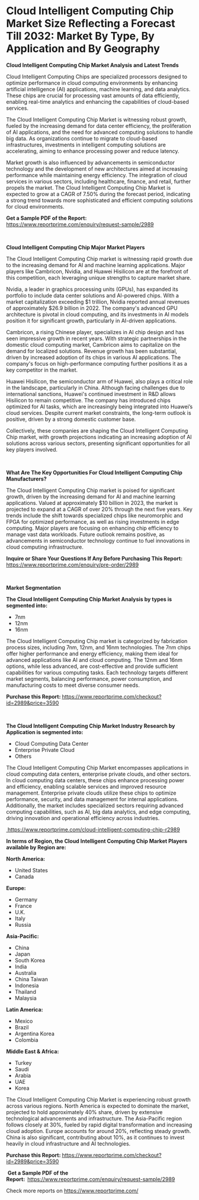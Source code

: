 <p><h1>Cloud Intelligent Computing Chip Market Size Reflecting a Forecast Till 2032: Market By Type, By Application and By Geography</h1></p><p><strong>Cloud Intelligent Computing Chip Market Analysis and Latest Trends</strong></p>
<p><p>Cloud Intelligent Computing Chips are specialized processors designed to optimize performance in cloud computing environments by enhancing artificial intelligence (AI) applications, machine learning, and data analytics. These chips are crucial for processing vast amounts of data efficiently, enabling real-time analytics and enhancing the capabilities of cloud-based services. </p><p>The Cloud Intelligent Computing Chip Market is witnessing robust growth, fueled by the increasing demand for data center efficiency, the proliferation of AI applications, and the need for advanced computing solutions to handle big data. As organizations continue to migrate to cloud-based infrastructures, investments in intelligent computing solutions are accelerating, aiming to enhance processing power and reduce latency. </p><p>Market growth is also influenced by advancements in semiconductor technology and the development of new architectures aimed at increasing performance while maintaining energy efficiency. The integration of cloud services in various sectors, including healthcare, finance, and retail, further propels the market. The Cloud Intelligent Computing Chip Market is expected to grow at a CAGR of 7.50% during the forecast period, indicating a strong trend towards more sophisticated and efficient computing solutions for cloud environments.</p></p>
<p><strong>Get a Sample PDF of the Report:&nbsp;</strong> <a href="https://www.reportprime.com/enquiry/request-sample/2989?utm_campaign=1166&utm_medium=2&utm_source=Github&utm_content=ia&utm_term=18032025&utm_id=cloud-intelligent-computing-chip">https://www.reportprime.com/enquiry/request-sample/2989</a></p>
<p>&nbsp;</p>
<p><strong>Cloud Intelligent Computing Chip Major Market Players</strong></p>
<p><p>The Cloud Intelligent Computing Chip market is witnessing rapid growth due to the increasing demand for AI and machine learning applications. Major players like Cambricon, Nvidia, and Huawei Hisilicon are at the forefront of this competition, each leveraging unique strengths to capture market share.</p><p>Nvidia, a leader in graphics processing units (GPUs), has expanded its portfolio to include data center solutions and AI-powered chips. With a market capitalization exceeding $1 trillion, Nvidia reported annual revenues of approximately $26.9 billion in 2022. The company's advanced GPU architecture is pivotal in cloud computing, and its investments in AI models position it for significant growth, particularly in AI-driven applications.</p><p>Cambricon, a rising Chinese player, specializes in AI chip design and has seen impressive growth in recent years. With strategic partnerships in the domestic cloud computing market, Cambricon aims to capitalize on the demand for localized solutions. Revenue growth has been substantial, driven by increased adoption of its chips in various AI applications. The company's focus on high-performance computing further positions it as a key competitor in the market.</p><p>Huawei Hisilicon, the semiconductor arm of Huawei, also plays a critical role in the landscape, particularly in China. Although facing challenges due to international sanctions, Huawei's continued investment in R&D allows Hisilicon to remain competitive. The company has introduced chips optimized for AI tasks, which are increasingly being integrated into Huawei’s cloud services. Despite current market constraints, the long-term outlook is positive, driven by a strong domestic customer base.</p><p>Collectively, these companies are shaping the Cloud Intelligent Computing Chip market, with growth projections indicating an increasing adoption of AI solutions across various sectors, presenting significant opportunities for all key players involved.</p></p>
<p>&nbsp;</p>
<p><strong>What Are The Key Opportunities For Cloud Intelligent Computing Chip Manufacturers?</strong></p>
<p><p>The Cloud Intelligent Computing Chip market is poised for significant growth, driven by the increasing demand for AI and machine learning applications. Valued at approximately $10 billion in 2023, the market is projected to expand at a CAGR of over 20% through the next five years. Key trends include the shift towards specialized chips like neuromorphic and FPGA for optimized performance, as well as rising investments in edge computing. Major players are focusing on enhancing chip efficiency to manage vast data workloads. Future outlook remains positive, as advancements in semiconductor technology continue to fuel innovations in cloud computing infrastructure.</p></p>
<p><strong>Inquire or Share Your Questions If Any Before Purchasing This Report:</strong> <a href="https://www.reportprime.com/enquiry/pre-order/2989?utm_campaign=1166&utm_medium=2&utm_source=Github&utm_content=ia&utm_term=18032025&utm_id=cloud-intelligent-computing-chip">https://www.reportprime.com/enquiry/pre-order/2989</a></p>
<p>&nbsp;</p>
<p><strong>Market Segmentation</strong></p>
<p><strong>The Cloud Intelligent Computing Chip Market Analysis by types is segmented into:</strong></p>
<p><ul><li>7nm</li><li>12nm</li><li>16nm</li></ul></p>
<p><p>The Cloud Intelligent Computing Chip market is categorized by fabrication process sizes, including 7nm, 12nm, and 16nm technologies. The 7nm chips offer higher performance and energy efficiency, making them ideal for advanced applications like AI and cloud computing. The 12nm and 16nm options, while less advanced, are cost-effective and provide sufficient capabilities for various computing tasks. Each technology targets different market segments, balancing performance, power consumption, and manufacturing costs to meet diverse consumer needs.</p></p>
<p><strong>Purchase this Report:&nbsp;</strong><a href="https://www.reportprime.com/checkout?id=2989&price=3590&utm_campaign=1166&utm_medium=2&utm_source=Github&utm_content=ia&utm_term=18032025&utm_id=cloud-intelligent-computing-chip">https://www.reportprime.com/checkout?id=2989&price=3590</a></p>
<p>&nbsp;</p>
<p><strong>The Cloud Intelligent Computing Chip Market Industry Research by Application is segmented into:</strong></p>
<p><ul><li>Cloud Computing Data Center</li><li>Enterprise Private Cloud</li><li>Others</li></ul></p>
<p><p>The Cloud Intelligent Computing Chip Market encompasses applications in cloud computing data centers, enterprise private clouds, and other sectors. In cloud computing data centers, these chips enhance processing power and efficiency, enabling scalable services and improved resource management. Enterprise private clouds utilize these chips to optimize performance, security, and data management for internal applications. Additionally, the market includes specialized sectors requiring advanced computing capabilities, such as AI, big data analytics, and edge computing, driving innovation and operational efficiency across industries.</p></p>
<p><a href="https://www.reportprime.com/cloud-intelligent-computing-chip-r2989?utm_campaign=1166&utm_medium=2&utm_source=Github&utm_content=ia&utm_term=18032025&utm_id=cloud-intelligent-computing-chip">&nbsp;https://www.reportprime.com/cloud-intelligent-computing-chip-r2989</a></p>
<p><strong>In terms of Region, the Cloud Intelligent Computing Chip Market Players available by Region are:</strong></p>
<p>
    <p> <strong> North America: </strong>
        <ul>
            <li>United States</li>
            <li>Canada</li>
        </ul>
        </p> 
    <p> <strong> Europe: </strong>
        <ul>
            <li>Germany</li>
            <li>France</li>
            <li>U.K.</li>
            <li>Italy</li>
            <li>Russia</li>
        </ul>
        </p> 
    <p> <strong> Asia-Pacific: </strong>
        <ul>
            <li>China</li>
            <li>Japan</li>
            <li>South Korea</li>
            <li>India</li>
            <li>Australia</li>
            <li>China Taiwan</li>
            <li>Indonesia</li>
            <li>Thailand</li>
            <li>Malaysia</li>
        </ul>
        </p> 
    <p> <strong> Latin America: </strong>
        <ul>
            <li>Mexico</li>
            <li>Brazil</li>
            <li>Argentina Korea</li>
            <li>Colombia</li>
        </ul>
        </p> 
    <p> <strong> Middle East & Africa: </strong>
        <ul>
            <li>Turkey</li>
            <li>Saudi</li>
            <li>Arabia</li>
            <li>UAE</li>
            <li>Korea</li>
        </ul>
    </p>
    </p>
<p><p>The Cloud Intelligent Computing Chip Market is experiencing robust growth across various regions. North America is expected to dominate the market, projected to hold approximately 40% share, driven by extensive technological advancements and infrastructure. The Asia-Pacific region follows closely at 30%, fueled by rapid digital transformation and increasing cloud adoption. Europe accounts for around 20%, reflecting steady growth. China is also significant, contributing about 10%, as it continues to invest heavily in cloud infrastructure and AI technologies.</p></p>
<p><strong>Purchase this Report: </strong><a href="https://www.reportprime.com/checkout?id=2989&price=3590&utm_campaign=1166&utm_medium=2&utm_source=Github&utm_content=ia&utm_term=18032025&utm_id=cloud-intelligent-computing-chip">https://www.reportprime.com/checkout?id=2989&price=3590</a></p>
<p>&nbsp;<strong>Get a Sample PDF of the Report:&nbsp;&nbsp;</strong><a href="https://www.reportprime.com/enquiry/request-sample/2989?utm_campaign=1166&utm_medium=2&utm_source=Github&utm_content=ia&utm_term=18032025&utm_id=cloud-intelligent-computing-chip">https://www.reportprime.com/enquiry/request-sample/2989</a></p>
<p><strong></strong></p>
<p>Check more reports on <a href="https://www.reportprime.com/?utm_campaign=1166&utm_medium=2&utm_source=Github&utm_content=ia&utm_term=18032025&utm_id=cloud-intelligent-computing-chip">https://www.reportprime.com/</a></p>